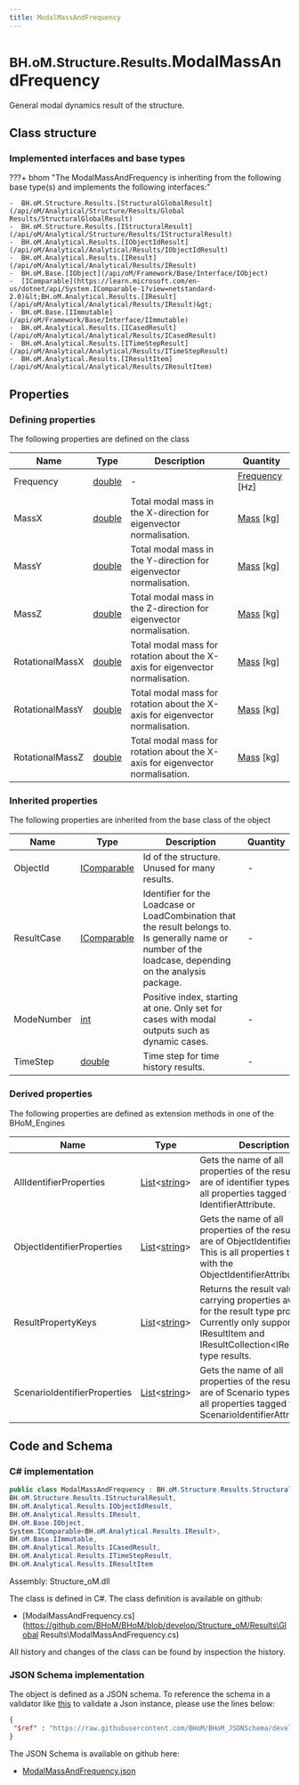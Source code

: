 ```yaml
---
title: ModalMassAndFrequency
---
```


# <small>BH.oM.Structure.Results.</small>**ModalMassAndFrequency**

General modal dynamics result of the structure.

## Class structure

### Implemented interfaces and base types

???+ bhom "The ModalMassAndFrequency is inheriting from the following base type(s) and implements the following interfaces:"

    -  BH.oM.Structure.Results.[StructuralGlobalResult](/api/oM/Analytical/Structure/Results/Global Results/StructuralGlobalResult)
    -  BH.oM.Structure.Results.[IStructuralResult](/api/oM/Analytical/Structure/Results/IStructuralResult)
    -  BH.oM.Analytical.Results.[IObjectIdResult](/api/oM/Analytical/Analytical/Results/IObjectIdResult)
    -  BH.oM.Analytical.Results.[IResult](/api/oM/Analytical/Analytical/Results/IResult)
    -  BH.oM.Base.[IObject](/api/oM/Framework/Base/Interface/IObject)
    -  [IComparable](https://learn.microsoft.com/en-us/dotnet/api/System.IComparable-1?view=netstandard-2.0)&lt;BH.oM.Analytical.Results.[IResult](/api/oM/Analytical/Analytical/Results/IResult)&gt;
    -  BH.oM.Base.[IImmutable](/api/oM/Framework/Base/Interface/IImmutable)
    -  BH.oM.Analytical.Results.[ICasedResult](/api/oM/Analytical/Analytical/Results/ICasedResult)
    -  BH.oM.Analytical.Results.[ITimeStepResult](/api/oM/Analytical/Analytical/Results/ITimeStepResult)
    -  BH.oM.Analytical.Results.[IResultItem](/api/oM/Analytical/Analytical/Results/IResultItem)


## Properties



### Defining properties

The following properties are defined on the class

| Name             | Type             | Description      | Quantity         |
|------------------|------------------|------------------|------------------|
| Frequency | [double](https://learn.microsoft.com/en-us/dotnet/api/System.Double?view=netstandard-2.0) | - | [Frequency](/api/oM/Dimensional/Quantities/Attributes/Frequency) [Hz] |
| MassX | [double](https://learn.microsoft.com/en-us/dotnet/api/System.Double?view=netstandard-2.0) | Total modal mass in the X-direction for eigenvector normalisation. | [Mass](/api/oM/Dimensional/Quantities/Attributes/Mass) [kg] |
| MassY | [double](https://learn.microsoft.com/en-us/dotnet/api/System.Double?view=netstandard-2.0) | Total modal mass in the Y-direction for eigenvector normalisation. | [Mass](/api/oM/Dimensional/Quantities/Attributes/Mass) [kg] |
| MassZ | [double](https://learn.microsoft.com/en-us/dotnet/api/System.Double?view=netstandard-2.0) | Total modal mass in the Z-direction for eigenvector normalisation. | [Mass](/api/oM/Dimensional/Quantities/Attributes/Mass) [kg] |
| RotationalMassX | [double](https://learn.microsoft.com/en-us/dotnet/api/System.Double?view=netstandard-2.0) | Total modal mass for rotation about the X-axis for eigenvector normalisation. | [Mass](/api/oM/Dimensional/Quantities/Attributes/Mass) [kg] |
| RotationalMassY | [double](https://learn.microsoft.com/en-us/dotnet/api/System.Double?view=netstandard-2.0) | Total modal mass for rotation about the X-axis for eigenvector normalisation. | [Mass](/api/oM/Dimensional/Quantities/Attributes/Mass) [kg] |
| RotationalMassZ | [double](https://learn.microsoft.com/en-us/dotnet/api/System.Double?view=netstandard-2.0) | Total modal mass for rotation about the X-axis for eigenvector normalisation. | [Mass](/api/oM/Dimensional/Quantities/Attributes/Mass) [kg] |


### Inherited properties
The following properties are inherited from the base class of the object

| Name             | Type             | Description      | Quantity         |
|------------------|------------------|------------------|------------------|
| ObjectId | [IComparable](https://learn.microsoft.com/en-us/dotnet/api/System.IComparable?view=netstandard-2.0) | Id of the structure. Unused for many results. | - |
| ResultCase | [IComparable](https://learn.microsoft.com/en-us/dotnet/api/System.IComparable?view=netstandard-2.0) | Identifier for the Loadcase or LoadCombination that the result belongs to. Is generally name or number of the loadcase, depending on the analysis package. | - |
| ModeNumber | [int](https://learn.microsoft.com/en-us/dotnet/api/System.Int32?view=netstandard-2.0) | Positive index, starting at one. Only set for cases with modal outputs such as dynamic cases. | - |
| TimeStep | [double](https://learn.microsoft.com/en-us/dotnet/api/System.Double?view=netstandard-2.0) | Time step for time history results. | - |


### Derived properties

The following properties are defined as extension methods in one of the BHoM_Engines

| Name             | Type             | Description      | Quantity         | Engine           |
|------------------|------------------|------------------|------------------|------------------|
| AllIdentifierProperties | [List](https://learn.microsoft.com/en-us/dotnet/api/System.Collections.Generic.List-1?view=netstandard-2.0)&lt;[string](https://learn.microsoft.com/en-us/dotnet/api/System.String?view=netstandard-2.0)&gt; | Gets the name of all properties of the result that are of identifier types. This is all properties tagged with any IdentifierAttribute. | - | Results_Engine |
| ObjectIdentifierProperties | [List](https://learn.microsoft.com/en-us/dotnet/api/System.Collections.Generic.List-1?view=netstandard-2.0)&lt;[string](https://learn.microsoft.com/en-us/dotnet/api/System.String?view=netstandard-2.0)&gt; | Gets the name of all properties of the result that are of ObjectIdentifier types. This is all properties tagged with the ObjectIdentifierAttribute. | - | Results_Engine |
| ResultPropertyKeys | [List](https://learn.microsoft.com/en-us/dotnet/api/System.Collections.Generic.List-1?view=netstandard-2.0)&lt;[string](https://learn.microsoft.com/en-us/dotnet/api/System.String?view=netstandard-2.0)&gt; | Returns the result value carrying properties available for the result type provided. Currently only supported for IResultItem and IResultCollection&lt;IResultItem&gt; type results. | - | Results_Engine |
| ScenarioIdentifierProperties | [List](https://learn.microsoft.com/en-us/dotnet/api/System.Collections.Generic.List-1?view=netstandard-2.0)&lt;[string](https://learn.microsoft.com/en-us/dotnet/api/System.String?view=netstandard-2.0)&gt; | Gets the name of all properties of the result that are of Scenario types. This is all properties tagged with the ScenarioIdentifierAttribute. | - | Results_Engine |


## Code and Schema

### C# implementation

``` C# title="C#"
public class ModalMassAndFrequency : BH.oM.Structure.Results.StructuralGlobalResult,
BH.oM.Structure.Results.IStructuralResult,
BH.oM.Analytical.Results.IObjectIdResult,
BH.oM.Analytical.Results.IResult,
BH.oM.Base.IObject,
System.IComparable<BH.oM.Analytical.Results.IResult>,
BH.oM.Base.IImmutable,
BH.oM.Analytical.Results.ICasedResult,
BH.oM.Analytical.Results.ITimeStepResult,
BH.oM.Analytical.Results.IResultItem
```

Assembly: Structure_oM.dll

The class is defined in C#. The class definition is available on github:

- [ModalMassAndFrequency.cs](https://github.com/BHoM/BHoM/blob/develop/Structure_oM/Results\Global Results\ModalMassAndFrequency.cs)

All history and changes of the class can be found by inspection the history.
### JSON Schema implementation

The object is defined as a JSON schema. To reference the schema in a validator like [this](https://www.jsonschemavalidator.net/) to validate a Json instance, please use the lines below:

``` json title="JSON Schema"
{
 "$ref" : "https://raw.githubusercontent.com/BHoM/BHoM_JSONSchema/develop/Structure_oM/Results/ModalMassAndFrequency.json"
}
```

The JSON Schema is available on github here:

- [ModalMassAndFrequency.json](https://github.com/BHoM/BHoM_JSONSchema/blob/develop/Structure_oM/Results/ModalMassAndFrequency.json)
